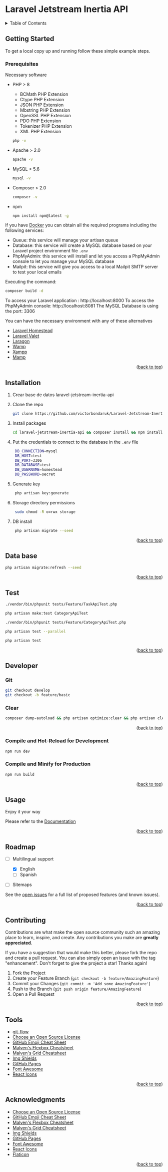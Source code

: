 <a name="readme-top"></a>

<!-- MODIFICAR PARA CADA PROYECTO -->
<!--
laravel-jetstream-inertia-api = NOMBRE DEL PROYECTO GIT
Laravel Jetstream Inertia API = NOMBRE HUMANO DEL PROYECTO
proyectotemplate_url = URL DEL PROYECTO EJ https://www.destacable.com


-->
# Laravel Jetstream Inertia API


<!-- TABLE OF CONTENTS -->
<details>
  <summary>Table of Contents</summary>
  <ol>
    <li>
      <a href="#getting-started">Getting Started</a>
      <ul>
        <li><a href="#prerequisites">Prerequisites</a></li>
        <li><a href="#installation">Installation</a></li>
      </ul>
    </li>
    <li>
      <a href="#Developer">Developer</a>
      <ul>
        <li><a href="#Clear">Clear</a></li>
        <li><a href="#Compile and Hot-Reload for Development">Compile and Hot-Reload for Development</a></li>
        <li><a href="#Compile and Minify for Production">Compile and Minify for Production</a></li>
        <li><a href="#Data base">Data base</a></li>
        <li><a href="#Test">Test</a></li>
      </ul>
    </li>
    <li><a href="#usage">Usage</a></li>
    <li><a href="#roadmap">Roadmap</a></li>
    <li><a href="#contributing">Contributing</a></li>
    <li><a href="#tools">tools</a></li>
  </ol>
</details>

<!-- GETTING STARTED -->
## Getting Started

To get a local copy up and running follow these simple example steps.

### Prerequisites

Necessary software

* PHP > 8
  - BCMath PHP Extension
  - Ctype PHP Extension
  - JSON PHP Extension
  - Mbstring PHP Extension
  - OpenSSL PHP Extension
  - PDO PHP Extension
  - Tokenizer PHP Extension
  - XML PHP Extension

  ```sh
  php -v
  ```
* Apache > 2.0
  ```sh
  apache -v
  ```
* MySQL > 5.6
  ```sh
  mysql -v
  ```
* Composer > 2.0
  ```sh
  composer -v
  ```
* npm
  ```sh
  npm install npm@latest -g
  ```

If you have [Docker](https://www.docker.com/) you can obtain all the required programs including the following services:
- Queue: this service will manage your artisan queue
- Database: this service will create a MySQL database based on your Laravel project environment file `.env`
- PhpMyAdmin: this service will install and let you access a PhpMyAdmin console to let you manage your MySQL database
- Mailpit: this service will give you access to a local Mailpit SMTP server to test your local emails

Executing the command:
  ```sh
  composer build -d
  ```

To access your Laravel application : http://localhost:8000
To access the PhpMyAdmin console: http://localhost:8081
The MySQL Database is using the port: 3306

You can have the necessary environment with any of these alternatives

* [Laravel Homestead](https://laravel.com/docs/10.x/homestead)
* [Laravel Valet](https://laravel.com/docs/10.x/valet)
* [Laragon](https://laragon.org/download/index.html)
* [Wamp](https://www.wampserver.com/en/)
* [Xampp](https://www.apachefriends.org/es/index.html)
* [Mamp](https://www.mamp.info/en/mac/)

<p align="right">(<a href="#readme-top">back to top</a>)</p>

## Installation


1. Crear base de datos laravel-jetstream-inertia-api
2. Clone the repo
   ```sh
   git clone https://github.com/victorbondaruk/Laravel-Jetstream-Inertia-API.git
   ```
3. Install packages

   ```sh
   cd laravel-jetstream-inertia-api && composer install && npm install
   ```

4. Put the credentials to connect to the database in the `.env` file

   ```sh
    DB_CONNECTION=mysql
    DB_HOST=test
    DB_PORT=3306
    DB_DATABASE=test
    DB_USERNAME=homestead
    DB_PASSWORD=secret
   ```

5. Generate key
   ```sh
    php artisan key:generate
   ```

6. Storage directory permissions
   ```sh
    sudo chmod -R o=rwx storage
   ```

6. DB install
   ```sh
    php artisan migrate --seed
   ```

<p align="right">(<a href="#readme-top">back to top</a>)</p>

## Data base

```sh
php artisan migrate:refresh --seed
```

<p align="right">(<a href="#readme-top">back to top</a>)</p>

## Test

```sh
./vendor/bin/phpunit tests/Feature/TaskApiTest.php
```

```sh
php artisan make:test CategoryApiTest
```

```sh
./vendor/bin/phpunit tests/Feature/CategoryApiTest.php
```

```sh
php artisan test --parallel
```

```sh
php artisan test
```
<p align="right">(<a href="#readme-top">back to top</a>)</p>

## Developer

### Git
```sh
git checkout develop
git checkout -b feature/basic
```

### Clear
```sh
composer dump-autoload && php artisan optimize:clear && php artisan clear-compiled && php artisan config:clear && php artisan route:clear && php artisan view:clear && php artisan config:cache && php artisan route:cache && php artisan view:cache
```

<p align="right">(<a href="#readme-top">back to top</a>)</p>

### Compile and Hot-Reload for Development

```sh
npm run dev
```

### Compile and Minify for Production

```sh
npm run build
```

<p align="right">(<a href="#readme-top">back to top</a>)</p>



## Usage

Enjoy it your way

Please refer to the [Documentation](proyectotemplate_url)

<p align="right">(<a href="#readme-top">back to top</a>)</p>



<!-- ROADMAP -->
## Roadmap


- [ ] Multilingual support
  - [x] English
  - [ ] Spanish
- [ ] Sitemaps


See the [open issues](https://github.com/victorbondaruk/Laravel-Jetstream-Inertia-API/issues) for a full list of proposed features (and known issues).

<p align="right">(<a href="#readme-top">back to top</a>)</p>



<!-- CONTRIBUTING -->
## Contributing

Contributions are what make the open source community such an amazing place to learn, inspire, and create. Any contributions you make are **greatly appreciated**.

If you have a suggestion that would make this better, please fork the repo and create a pull request. You can also simply open an issue with the tag "enhancement".
Don't forget to give the project a star! Thanks again!

1. Fork the Project
2. Create your Feature Branch (`git checkout -b feature/AmazingFeature`)
3. Commit your Changes (`git commit -m 'Add some AmazingFeature'`)
4. Push to the Branch (`git push origin feature/AmazingFeature`)
5. Open a Pull Request

<p align="right">(<a href="#readme-top">back to top</a>)</p>


<!-- tools -->
## Tools

* [git-flow](https://www.atlassian.com/es/git/tutorials/comparing-workflows/gitflow-workflow)
* [Choose an Open Source License](https://choosealicense.com)
* [GitHub Emoji Cheat Sheet](https://www.webpagefx.com/tools/emoji-cheat-sheet)
* [Malven's Flexbox Cheatsheet](https://flexbox.malven.co/)
* [Malven's Grid Cheatsheet](https://grid.malven.co/)
* [Img Shields](https://shields.io)
* [GitHub Pages](https://pages.github.com)
* [Font Awesome](https://fontawesome.com)
* [React Icons](https://react-icons.github.io/react-icons/search)

<p align="right">(<a href="#readme-top">back to top</a>)</p>

<!-- ACKNOWLEDGMENTS -->
## Acknowledgments

* [Choose an Open Source License](https://choosealicense.com)
* [GitHub Emoji Cheat Sheet](https://www.webpagefx.com/tools/emoji-cheat-sheet)
* [Malven's Flexbox Cheatsheet](https://flexbox.malven.co/)
* [Malven's Grid Cheatsheet](https://grid.malven.co/)
* [Img Shields](https://shields.io)
* [GitHub Pages](https://pages.github.com)
* [Font Awesome](https://fontawesome.com)
* [React Icons](https://react-icons.github.io/react-icons/search)
* [Flaticon](https://www.flaticon.es)

<p align="right">(<a href="#readme-top">back to top</a>)</p>